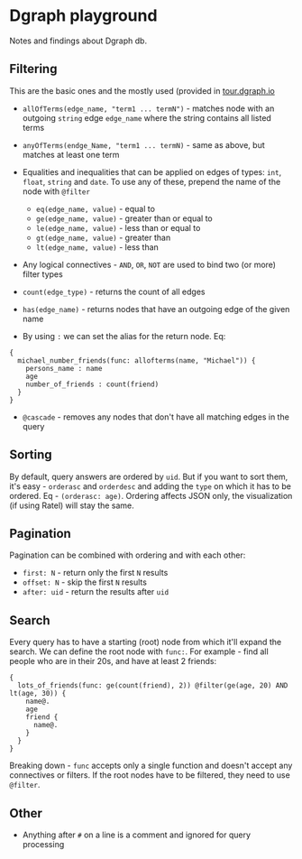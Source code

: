 # Dgraph playground

Notes and findings about Dgraph db.

## Filtering

This are the basic ones and the mostly used (provided in [tour.dgraph.io](https://tour.dgraph.io/basic/6/)

* `allOfTerms(edge_name, "term1 ... termN")` - matches node with an outgoing `string` edge `edge_name` where the string contains all listed terms

* `anyOfTerms(endge_Name, "term1 ... termN)` - same as above, but matches at least one term

* Equalities and inequalities that can be applied on edges of types: `int`, `float`, `string` and `date`. To use any of these, prepend the name of the node with `@filter`

    * `eq(edge_name, value)` - equal to
    * `ge(edge_name, value)` - greater than or equal to
    * `le(edge_name, value)` - less than or equal to
    * `gt(edge_name, value)` - greater than
    * `lt(edge_name, value)` - less than

* Any logical connectives - `AND`, `OR`, `NOT` are used to bind two (or more) filter types

* `count(edge_type)` - returns the count of all edges

* `has(edge_name)` - returns nodes that have an outgoing edge of the given name

* By using `:` we can set the alias for the return node. Eq: 

```
{
  michael_number_friends(func: allofterms(name, "Michael")) {
    persons_name : name
    age
    number_of_friends : count(friend)
  }
}
```

* `@cascade` - removes any nodes that don't have all matching edges in the query

## Sorting

By default, query answers are ordered by `uid`. But if you want to sort them, it's easy - `orderasc` and `orderdesc` and adding the `type` on which it has to be ordered. Eq - `(orderasc: age)`. Ordering affects JSON only, the visualization (if using Ratel) will stay the same.

## Pagination

Pagination can be combined with ordering and with each other:

  * `first: N` - return only the first `N` results
  * `offset: N` - skip the first `N` results
  * `after: uid` - return the results after `uid`

## Search

Every query has to have a starting (root) node from which it'll expand the search. We can define the root node with `func:`. For example - find all people who are in their 20s, and have at least 2 friends:

```
{
  lots_of_friends(func: ge(count(friend), 2)) @filter(ge(age, 20) AND lt(age, 30)) {
    name@.
    age
    friend {
      name@.
    }
  }
}
```

Breaking down - `func` accepts only a single function and doesn't accept any connectives or filters. If the root nodes have to be filtered, they need to use `@filter`.

## Other

* Anything after `#` on a line is a comment and ignored for query processing

